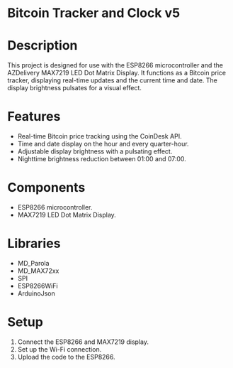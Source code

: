 # Bitcoin Tracker and Clock v5

# Description
This project is designed for use with the ESP8266 microcontroller and the AZDelivery MAX7219 LED Dot Matrix Display. It functions as a Bitcoin price tracker, displaying real-time updates and the current time and date. The display brightness pulsates for a visual effect.

# Features
- Real-time Bitcoin price tracking using the CoinDesk API.
- Time and date display on the hour and every quarter-hour.
- Adjustable display brightness with a pulsating effect.
- Nighttime brightness reduction between 01:00 and 07:00.
  
# Components
- ESP8266 microcontroller.
- MAX7219 LED Dot Matrix Display.
  
# Libraries
- MD_Parola
- MD_MAX72xx
- SPI
- ESP8266WiFi
- ArduinoJson
  
# Setup
1) Connect the ESP8266 and MAX7219 display.
2) Set up the Wi-Fi connection.
3) Upload the code to the ESP8266.
   

